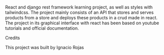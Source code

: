 

React and django rest framework learning project, as well as styles with tailwindcss.
The project mainly consists of an API that stores and serves products from a store and 
deploys these products in a crud made in react. The project in its graphical interface with 
react has been based on youtube tutorials and official documentation.

Credits 

This project was built by Ignacio Rojas